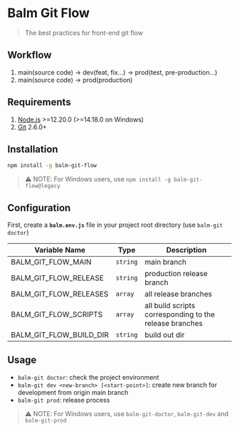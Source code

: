 # Balm Git Flow

> The best practices for front-end git flow

## Workflow

1. main(source code) -> dev(feat, fix...) -> prod(test, pre-production...)
2. main(source code) -> prod(production)

## Requirements

1. [Node.js](https://nodejs.org/) >=12.20.0 (>=14.18.0 on Windows)
2. [Git](https://git-scm.com/) 2.6.0+

## Installation

```sh
npm install -g balm-git-flow
```

> ⚠️ NOTE: For Windows users, use `npm install -g balm-git-flow@legacy`

## Configuration

First, create a **`balm.env.js`** file in your project root directory (use `balm-git doctor`)

| Variable Name           | Type     | Description                                             |
| ----------------------- | -------- | ------------------------------------------------------- |
| BALM_GIT_FLOW_MAIN      | `string` | main branch                                             |
| BALM_GIT_FLOW_RELEASE   | `string` | production release branch                               |
| BALM_GIT_FLOW_RELEASES  | `array`  | all release branches                                    |
| BALM_GIT_FLOW_SCRIPTS   | `array`  | all build scripts corresponding to the release branches |
| BALM_GIT_FLOW_BUILD_DIR | `string` | build out dir                                           |

## Usage

- `balm-git doctor`: check the project environment
- `balm-git dev <new-branch> [<start-point>]`: create new branch for development from origin main branch
- `balm-git prod`: release process

> ⚠️ NOTE: For Windows users, use `balm-git-doctor`, `balm-git-dev` and `balm-git-prod`
